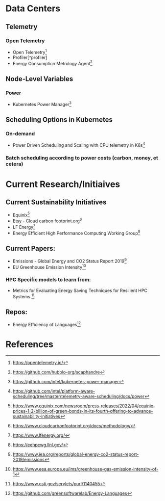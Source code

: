 # Data Centers

## Telemetry

### Open Telemetry

* Open Telemetry[^opentelemetry]
* Profiler[^profiler]
* Energy Consumption Metrology Agent[^scaphandre]

## Node-Level Variables

### Power
* Kubernetes Power Manager[^k8s-power-manager]

###

## Scheduling Options in Kubernetes

### On-demand 

* Power Driven Scheduling and Scaling with CPU telemetry in K8s[^platform-aware-scheduling] 
### Batch scheduling according to power costs (carbon, money, et cetera)

# Current Research/Initiaives

## Current Sustainability Initiatives
* Equinix[^equinix]
* Etsy - Cloud carbon footprint.org[^ccf]
* LF Energy[^lfenergy]  
* Energy Efficient High Performance Computing Working Group[^llnl]

## Current Papers:

* Emissions - Global Energy and CO2 Status Report 2019[^iea-emission] 
* EU Greenhouse Emission Intensity[^europa-ghg]

### HPC Specific models to learn from:

* Metrics for Evaluating Energy Saving Techniques for Resilient HPC Systems [^osti]: 

## Repos:

* Energy Efficiency of Languages[^energy-lanaguage]

# References
[^opentelemetry]: https://opentelemetry.io/
[^grofiler]: https://docs.gprofiler.io/
[^scaphandre]: https://github.com/hubblo-org/scaphandre
[^platform-aware-scheduling]: https://github.com/intel/platform-aware-scheduling/tree/master/telemetry-aware-scheduling/docs/power
[^energy-lanaguage]:https://github.com/greensoftwarelab/Energy-Languages
[^osti]:https://www.osti.gov/servlets/purl/1140455
[^europa-ghg]:https://www.eea.europa.eu/ims/greenhouse-gas-emission-intensity-of-1
[^iea-emission]:https://www.iea.org/reports/global-energy-co2-status-report-2019/emissions
[^llnl]:https://eehpcwg.llnl.gov/
[^lfenergy]:https://www.lfenergy.org/
[^ccf]:https://www.cloudcarbonfootprint.org/docs/methodology/
[^equinix]:https://www.equinix.com/newsroom/press-releases/2022/04/equinix-prices-1-2-billion-of-green-bonds-in-its-fourth-offering-to-advance-sustainability-initiatives
[^k8s-power-manager]:https://github.com/intel/kubernetes-power-manager
